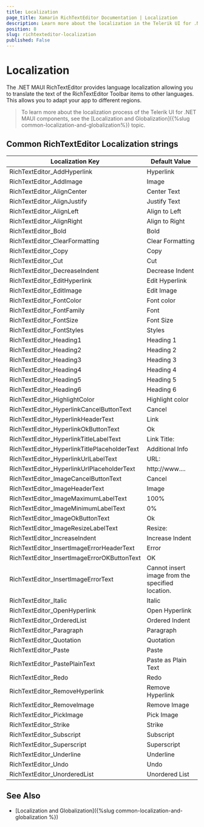 ```yaml
---
title: Localization
page_title: Xamarin RichTextEditor Documentation | Localization
description: Learn more about the localization in the Telerik UI for .NET MAUI RichTextEditor control.
position: 8
slug: richtexteditor-localization
published: False
---
```


# Localization

The .NET MAUI RichTextEditor provides language localization allowing you to translate the text of the RichTextEditor Toolbar items to other languages. This allows you to adapt your app to different regions.

> To learn more about the localization process of the Telerik UI for .NET MAUI components, see the [Localization and Globalization]({%slug common-localization-and-globalization%}) topic.

## Common RichTextEditor Localization strings

| Localization Key | Default Value |
| -----------------| ------------- |
| RichTextEditor_AddHyperlink  | Hyperlink |
| RichTextEditor_AddImage  | Image |
| RichTextEditor_AlignCenter  | Center Text |
| RichTextEditor_AlignJustify  | Justify Text |
| RichTextEditor_AlignLeft  | Align to Left |
| RichTextEditor_AlignRight  | Align to Right |
| RichTextEditor_Bold  | Bold |
| RichTextEditor_ClearFormatting  | Clear Formatting |
| RichTextEditor_Copy  | Copy |
| RichTextEditor_Cut  | Cut |
| RichTextEditor_DecreaseIndent  | Decrease Indent |
| RichTextEditor_EditHyperlink  | Edit Hyperlink |
| RichTextEditor_EditImage  | Edit Image |
| RichTextEditor_FontColor  | Font color |
| RichTextEditor_FontFamily  | Font |
| RichTextEditor_FontSize  | Font Size |
| RichTextEditor_FontStyles  | Styles |
| RichTextEditor_Heading1  | Heading 1 |
| RichTextEditor_Heading2  | Heading 2 |
| RichTextEditor_Heading3  | Heading 3 |
| RichTextEditor_Heading4  | Heading 4 |
| RichTextEditor_Heading5  | Heading 5 |
| RichTextEditor_Heading6  | Heading 6 |
| RichTextEditor_HighlightColor  | Highlight color |
| RichTextEditor_HyperlinkCancelButtonText  | Cancel |
| RichTextEditor_HyperlinkHeaderText  | Link |
| RichTextEditor_HyperlinkOkButtonText  | Ok |
| RichTextEditor_HyperlinkTitleLabelText  | Link Title: |
| RichTextEditor_HyperlinkTitlePlaceholderText  | Additional Info |
| RichTextEditor_HyperlinkUrlLabelText  | URL: |
| RichTextEditor_HyperlinkUrlPlaceholderText  | http://www.... |
| RichTextEditor_ImageCancelButtonText  | Cancel |
| RichTextEditor_ImageHeaderText  | Image |
| RichTextEditor_ImageMaximumLabelText  | 100% |
| RichTextEditor_ImageMinimumLabelText  | 0% |
| RichTextEditor_ImageOkButtonText  | Ok |
| RichTextEditor_ImageResizeLabelText  | Resize: |
| RichTextEditor_IncreaseIndent  | Increase Indent |
| RichTextEditor_InsertImageErrorHeaderText  | Error |
| RichTextEditor_InsertImageErrorOKButtonText  | OK |
| RichTextEditor_InsertImageErrorText  | Cannot insert image from the specified location. |
| RichTextEditor_Italic  | Italic |
| RichTextEditor_OpenHyperlink  | Open Hyperlink |
| RichTextEditor_OrderedList  | Ordered Indent |
| RichTextEditor_Paragraph  | Paragraph |
| RichTextEditor_Quotation  | Quotation |
| RichTextEditor_Paste  | Paste |
| RichTextEditor_PastePlainText  | Paste as Plain Text |
| RichTextEditor_Redo  | Redo |
| RichTextEditor_RemoveHyperlink  | Remove Hyperlink |
| RichTextEditor_RemoveImage  | Remove Image |
| RichTextEditor_PickImage  | Pick Image |
| RichTextEditor_Strike  | Strike |
| RichTextEditor_Subscript  | Subscript |
| RichTextEditor_Superscript  | Superscript |
| RichTextEditor_Underline  | Underline |
| RichTextEditor_Undo  | Undo |
| RichTextEditor_UnorderedList  | Unordered List |

## See Also

* [Localization and Globalization]({%slug common-localization-and-globalization %})
